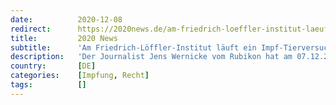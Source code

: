 ```yaml
---
date:          2020-12-08
redirect:      https://2020news.de/am-friedrich-loeffler-institut-laeuft-ein-impf-tierversuch/
title:         2020 News
subtitle:      'Am Friedrich-Löffler-Institut läuft ein Impf-Tierversuch'
description:   'Der Journalist Jens Wernicke vom Rubikon hat am 07.12.2020, anwaltlich vertreten durch Rechtsanwältin Viviane Fischer, beim Friedrich-Löffler-Institut eine Presseanfrage wegen des Tierversuchs gestellt. Wegen der Eilbedüftigkeit mit kurzer Fristsetzung bis zum 09.12.2020, 16 Uhr. Bei fristlosem Fristablauf soll unverzüglich geklagt werden. Dies sind die gestellten Fragen: 1. Seit wann läuft die Studie, in welcher Impfstoffe […]'
country:       [DE]
categories:    [Impfung, Recht]
tags:          []
---
```

